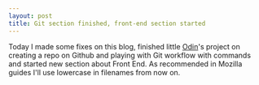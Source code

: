 ```yaml
---
layout: post
title: Git section finished, front-end section started
---
```

Today I made some fixes on this blog, finished little [Odin](https://www.theodinproject.com/lessons/practicing-git-basics)'s project on creating a repo on Github and playing with Git workflow with commands and started new section about Front End. As recommended in Mozilla guides I'll use lowercase in filenames from now on.
